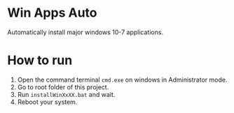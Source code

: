 # Win Apps Auto

Automatically install major windows 10-7 applications.

# How to run

1. Open the command terminal `cmd.exe` on windows in Administrator mode.
1. Go to root folder of this project.
1. Run `installWinXxXX.bat` and wait.
1. Reboot your system.
